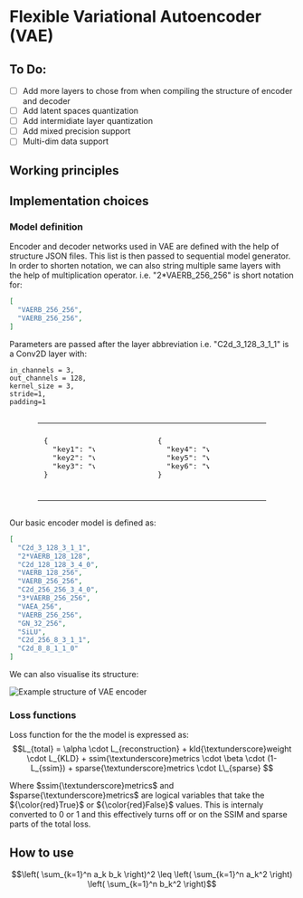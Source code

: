 # Flexible Variational Autoencoder (VAE) 
## To Do:
- [ ] Add more layers to chose from when compiling the structure of encoder and decoder
- [ ] Add latent spaces quantization
- [ ] Add intermidiate layer quantization
- [ ] Add mixed precision support
- [ ] Multi-dim data support
## Working principles
## Implementation choices
### Model definition
Encoder and decoder networks used in VAE are defined with the help of structure JSON files.
This list is then passed to sequential model generator.
In order to shorten notation, we can also string multiple same layers with the help of multiplication operator.
i.e. "2*VAERB_256_256" is short notation for:
```json
[
  "VAERB_256_256",
  "VAERB_256_256",
]
```
Parameters are passed after the layer abbreviation
i.e. "C2d_3_128_3_1_1" is a Conv2D layer with:
```
in_channels = 3, 
out_channels = 128, 
kernel_size = 3, 
stride=1, 
padding=1
```
<div style="display: flex; justify-content: center;">
  <table style="width: 80%; border-collapse: collapse; display: table;">
    <tr>
      <td style="padding: 10px; vertical-align: top;">
        <!-- Left Column JSON -->
        <div class="highlight highlight-source-json" style="width: 50%; display: inline-block;">
          <pre>
{
  "key1": "value1",
  "key2": "value2",
  "key3": "value3"
}
          </pre>
        </div>
      </td>
      <td style="padding: 10px; vertical-align: top;">
        <!-- Right Column JSON -->
        <div class="highlight highlight-source-json" style="width: 50%; display: inline-block;">
          <pre>
{
  "key4": "value4",
  "key5": "value5",
  "key6": "value6"
}
          </pre>
        </div>
      </td>
    </tr>
  </table>
</div>





Our basic encoder model is defined as:

```json
[
  "C2d_3_128_3_1_1",
  "2*VAERB_128_128",
  "C2d_128_128_3_4_0",
  "VAERB_128_256",
  "VAERB_256_256",
  "C2d_256_256_3_4_0",
  "3*VAERB_256_256",
  "VAEA_256",
  "VAERB_256_256",
  "GN_32_256",
  "SiLU",
  "C2d_256_8_3_1_1",
  "C2d_8_8_1_1_0"
]
```
We can also visualise its structure:

![Example structure of VAE encoder](/assets/encod.png)

### Loss functions

Loss function for the the model is expressed as: 
$$L_{total} = \alpha  \cdot  L_{reconstruction} + kld{\textunderscore}weight  \cdot  L_{KLD} + ssim{\textunderscore}metrics  \cdot  \beta  \cdot  (1-L_{ssim}) + sparse{\textunderscore}metrics \cdot L\_{sparse} $$

Where $ssim{\textunderscore}metrics$ and $sparse{\textunderscore}metrics$ are logical variables that take the ${\color{red}True}$ or ${\color{red}False}$ values.
This is internaly converted to 0 or 1 and this effectively turns off or on the SSIM and sparse parts of the total loss.


## How to use
$$\left( \sum_{k=1}^n a_k b_k \right)^2 \leq \left( \sum_{k=1}^n a_k^2 \right) \left( \sum_{k=1}^n b_k^2 \right)$$

